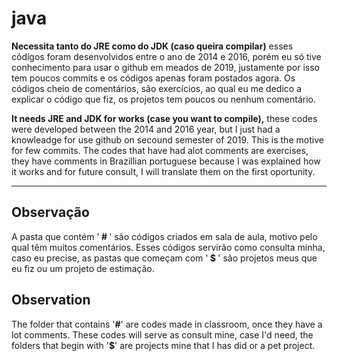 # java
<p><b>Necessita tanto do JRE como do JDK (caso queira compilar)</b> esses códigos foram desenvolvidos entre o ano de 2014 e 2016,
porém eu só tive conhecimento para usar o github em meados de 2019, justamente por isso tem poucos commits 
e os códigos apenas foram postados agora. Os códigos cheio de comentários, são exercícios, ao qual eu me dedico a explicar o código que fiz, os projetos tem poucos ou nenhum comentário.</p>
<p><b>It needs JRE and JDK for works (case you want to compile),</b> these codes were developed between the 2014 and 2016 year, but I just had a knowleadge for use github on secound semester of 2019. This is the motive for few commits.
The codes that have had alot comments are exercises, they have comments in Brazillian portuguese because I was explained how it works and for future consult, I will translate them on the first oportunity.
</p>
<hr>
<h2>Observação</h2>
<p>
A pasta que contém '<b> # </b>' são códigos criados em sala de aula, motivo pelo qual têm muitos comentários. Esses códigos servirão como consulta minha, caso eu precise, as pastas que começam com '<b> $ </b>' são projetos meus que eu fiz ou um projeto de estimação.
</p>
<h2>Observation</h2>
<p> The folder that contains '<b>#</b>' are codes made in classroom, once they have a lot comments. These codes will serve as consult mine, case I'd need, the folders that begin with '<b>$</b>' are projects mine that I has did or a pet project.
</p>
